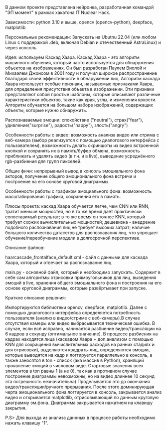 В данном проекте представлена нейронка, разработанная командой "ЭП момент" в рамках хакатона IT Nuclear Hack.

Зависимости:
python 3.10 и выше, opencv (opencv-python), deepface, matplotlib

Персональные рекомендации:
Запускать на Ubutnu 22.04 (или любом Linux с поддержкой .deb, включая Debian и отечественный AstraLinux) и через консоль 

Идея: используем Каскад Хаара. Каскад Хаара -  это алгоритм машинного обучения, который часто используется для обнаружения объектов на изображениях. Он был разработан Паулем Виолой и Михаэлем Джонсом в 2001 году и получил широкое распространение благодаря своей эффективности в обнаружении лиц. Алгоритм каскада Хаара использует особые признаки, называемые признаками Хаара, для определения присутствия объекта в изображении. Эти признаки представляют собой простые шаблоны, которые описывают различные характеристики объектов, такие как края, углы, и изменения яркости. Алгоритм обучается на большом наборе изображений, содержащих объекты, которые нужно обнаружить.

Распознаваемые эмоции: спокойствие ("neutral"), страх("fear"), удивление("surprise"), радость("happy"), злость("angry")

Особенности работы с видео: возможость анализа видео или стрима с веб-камера (выбор реализуется с помощью диалогового интерфейса с пользователем), возможность делать скриншоты из видео встроенной кнопкой и сохранять их в память/буфер обмена, возможность приближать и удалять видео (в т.ч. и в live), выведение усреднённого rgb-разбиения для групп пикселей. 

Общие фичи: непрерывный вывод в консоль эмоциального фона акторов, получение общего эмоционального фона встречи и построение на его основе круговой диаграммы. 

Особенности работы с графиком эмоциального фона: возможность масштабирования графика, сохранения его в память.

Плюсы проекта: каскад Хаара обучается легче, чем CNN или RNN, тратит меньше мощностей, но в то же время даёт практически сопоставимый результат; в то же время он точнее KNN, который требует схожих вычислительных мощностей; дешевизна - внедрение подобного распознавания лиц не требует высоких затрат; наличие большого количества датасетов для распознавания лиц, что упрощает обучение/переобучение модели в долгосрочной перспективе.

Описание файлов: 

haarcascade_frontalface_default.xml - файл с данными для каскада Хаара, который и отвечает за распознавание лиц

main.py - основной файл, который и необходимо запускать. Содержит в себе сам алгоритмы отрисовки прямоугольников для лиц, выведения эмоций в live, хранения общего эмоциального фона и построения на его основе круговой диаграммы, которые развёртывает при запуске.

Краткое описание решения:

Импортируются библиотеки opencv, deepface, matplotlib. Далее с помощью диалогового интерфейса определяется потребность пользователя (анализ в видео/стриме с веб-камеры).В случае отсутствия камеры или видео выбрасывается техническая ошибка. В случае, если всё исправно, начинается разбиение видео/трансляции на 6 кадров в секунду (оптимальное значение). В процессе разбиения на кадрах находятся лица (каскадом Хаара + доп.анализом с помощью KNN для сокращения вычислительных расходов на ранних стадиях и для отрисовки), выделяются квадраты лиц, определяются эмоции, которые выводятся на кадр и логгируется параллельно в консоль, а также заносятся в ton - список (ака массив в Python), хранящий проявление эмоций в числовом виде. Стартовые значения всех элементов в ton равны 1 (а не 0), так как в противном случае построение диаграммы невозможны, но на видео длиннее 10 секунд эта погрешность незначительна) Проделывается это до окончания видео/трансляции/ручного прерывания. После этого доминирующая черта эмоционального фона логгируется в консоль, закрывается анализ видео и открывается matplotlib, отрисовывающий по данным круговую диаграмму эм.фона. Диаграмма закрывается нажатием на клавишу закрытия. 

P.S> Для выхода из анализа даннных в процессе работы необходимо нажать клавишу "1".
